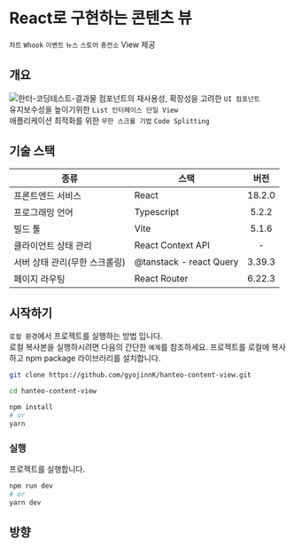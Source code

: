 # React로 구현하는 콘텐츠 뷰
`차트` `Whook` `이벤트` `뉴스` `스토어` `충전소` View 제공

## 개요
![한터-코딩테스트-결과물](https://github.com/gyojinnK/hanteo-content-view/assets/97776614/63b8e1dd-b323-424f-ad26-3e161bdc22d3)
컴포넌트의 재사용성, 확장성을 고려한 `UI 컴포넌트` <br/>
유지보수성을 높이기위한 `List 인터페이스 단일 View` <br/>
애플리케이션 최적화를 위한 `무한 스크롤 기법` `Code Splitting`

## 기술 스택
|종류|스택|버전|
|-|-|:-:|
|프론트엔드 서비스|React|18.2.0|
|프로그래밍 언어|Typescript|5.2.2|
|빌드 툴|Vite|5.1.6|
|클라이언트 상태 관리|React Context API|-|
|서버 상태 관리(무한 스크롤링)|@tanstack - react Query|3.39.3|
|페이지 라우팅|React Router|6.22.3|

## 시작하기
`로컬 환경`에서 프로젝트를 실행하는 방법 입니다. <br/> 
로컬 복사본을 실행하시려면 다음의 간단한 `예제`를 참조하세요.
프로젝트를 로컬에 복사하고 npm package 라이브러리를 설치합니다.
```sh
git clone https://github.com/gyojinnK/hanteo-content-view.git
```
```sh
cd hanteo-content-view
```
```sh
npm install
# or
yarn
```

### 실행
프로젝트를 실행합니다.
```sh
npm run dev
# or
yarn dev
```

## 방향
